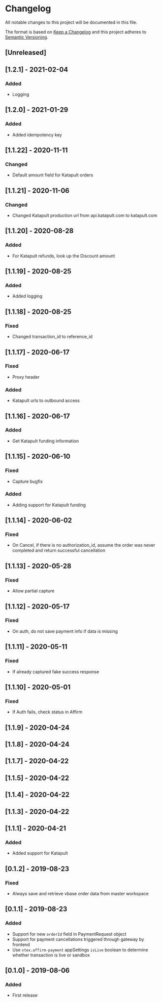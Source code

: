 # Changelog

All notable changes to this project will be documented in this file.

The format is based on [Keep a Changelog](http://keepachangelog.com/en/1.0.0/)
and this project adheres to [Semantic Versioning](http://semver.org/spec/v2.0.0.html).

## [Unreleased]

## [1.2.1] - 2021-02-04

### Added
 
- Logging

## [1.2.0] - 2021-01-29

### Added
 
- Added idempotency key

## [1.1.22] - 2020-11-11

### Changed

- Default amount field for Katapult orders

## [1.1.21] - 2020-11-06

### Changed

- Changed Katapult production url from api.katapult.com to katapult.com

## [1.1.20] - 2020-08-28

### Added
 
- For Katapult refunds, look up the Discount amount

## [1.1.19] - 2020-08-25

### Added
 
- Added logging

## [1.1.18] - 2020-08-25

### Fixed

- Changed transaction_id to reference_id

## [1.1.17] - 2020-06-17

### Fixed

- Proxy header

### Added
 
- Katapult urls to outbound access

## [1.1.16] - 2020-06-17

 ### Added
 
- Get Katapult funding information

## [1.1.15] - 2020-06-10

### Fixed

- Capture bugfix
 
 ### Added
 
- Adding support for Katapult funding

## [1.1.14] - 2020-06-02

### Fixed

- On Cancel, if there is no authorization_id, assume the order was never completed and return successful cancellation

## [1.1.13] - 2020-05-28

### Fixed

- Allow partial capture

## [1.1.12] - 2020-05-17

### Fixed

- On auth, do not save payment info if data is missing

## [1.1.11] - 2020-05-11

### Fixed

- If already captured fake success response

## [1.1.10] - 2020-05-01

### Fixed

- If Auth fails, check status in Affirm

## [1.1.9] - 2020-04-24

## [1.1.8] - 2020-04-24

## [1.1.7] - 2020-04-22

## [1.1.5] - 2020-04-22

## [1.1.4] - 2020-04-22

## [1.1.3] - 2020-04-22

## [1.1.1] - 2020-04-21

### Added

- Added support for Katapult

## [0.1.2] - 2019-08-23

### Fixed

- Always save and retrieve vbase order data from master workspace

## [0.1.1] - 2019-08-23

### Added

- Support for new `orderId` field in PaymentRequest object
- Support for payment cancellations triggered through gateway by frontend 
- Use `vtex.affirm-payment` appSettings `isLive` boolean to determine whether transaction is live or sandbox

## [0.1.0] - 2019-08-06

### Added

- First release